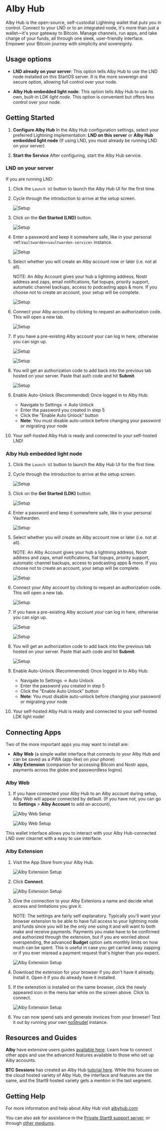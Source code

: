 # Alby Hub

Alby Hub is the open-source, self-custodial Lightning wallet that puts you in control. Connect to your LND or to an integrated node, it's more than just a wallet—it's your gateway to Bitcoin. Manage channels, run apps, and take charge of your funds, all through one sleek, user-friendly interface. Empower your Bitcoin journey with simplicity and sovereignty. 

## Usage options

- **LND already on your server**: This option tells Alby Hub to use the LND node installed on this StartOS server. It is the more sovereign and secure option, allowing full control over your node.
    
- **Alby Hub embedded light node**: This option tells Alby Hub to use its own, built-in LDK *light node*. This option is convenient but offers less control over your node.


## Getting Started

1. **Configure Alby Hub**
   In the Alby Hub configuration settings, select your preferred Lightning implementation: **LND on this server** or **Alby Hub embedded light node** (If using LND, you must already be running LND on your server)
   
2. **Start the Service**
   After configuring, start the Alby Hub service.


### LND on your server

If you are running LND:

1. Click the `Launch UI` button to launch the Alby Hub UI for the first time.

1. Cycle through the introduction to arrive at the setup screen.

   ![Setup](assets/albyhub-setup-0.png)


1. Click on the **Get Started (LND)** button.

   ![Setup](assets/albyhub-setup-1.png)


1. Enter a password and keep it somewhere safe, like in your personal :ref:`Vaultwarden<vaultwarden-service>` instance.

   ![Setup](assets/albyhub-setup-2.png)


1. Select whether you will create an Alby account now or later (i.e. not at all).

   NOTE: An Alby Account gives your hub a lightning address, Nostr address and zaps, email notifications, fiat topups, priority support, automatic channel backups, access to podcasting apps & more. If you choose not to create an account, your setup will be complete.

   ![Setup](assets/albyhub-setup-3.png)


1. Connect your Alby account by clicking to request an authorization code. This will open a new tab.

   ![Setup](assets/albyhub-albyaccount.png)


1. If you have a pre-existing Alby account your can log in here, otherwise you can sign up.

   ![Setup](assets/albyhub-setup-4.png)

   ![Setup](assets/albyhub-setup-5.png)


1. You will get an authorization code to add back into the previous tab hosted on your server. Paste that auth code and hit **Submit**.

   ![Setup](assets/albyhub-success.png)


1. Enable Auto-Unlock (Recommended)
   Once logged in to Alby Hub:
   - Navigate to Settings -> Auto Unlock
   - Enter the password you created in step 5
   - Click the "Enable Auto Unlock" button
   - **Note**: You must disable auto-unlock before changing your password or migrating your node

1. Your self-hosted Alby Hub is ready and connected to your self-hosted LND!


### Alby Hub embedded light node

1. Click the `Launch UI` button to launch the Alby Hub UI for the first time.

1. Cycle through the introduction to arrive at the setup screen.

   ![Setup](assets/albyhub-ldk-setup-1.png)


1. Click on the **Get Started (LDK)** button.

   ![Setup](assets/albyhub-setup-1.png)


1. Enter a password and keep it somewhere safe, like in your personal Vaultwarden.

   ![Setup](assets/albyhub-setup-2.png)


1. Select whether you will create an Alby account now or later (i.e. not at all).

   NOTE: An Alby Account gives your hub a lightning address, Nostr address and zaps, email notifications, fiat topups, priority support, automatic channel backups, access to podcasting apps & more. If you choose not to create an account, your setup will be complete.

   ![Setup](assets/albyhub-setup-3.png)


1. Connect your Alby account by clicking to request an authorization code. This will open a new tab.

   ![Setup](assets/albyhub-albyaccount.png)


1. If you have a pre-existing Alby account your can log in here, otherwise you can sign up.

   ![Setup](assets/albyhub-setup-4.png)

   ![Setup](assets/albyhub-setup-5.png)


1. You will get an authorization code to add back into the previous tab hosted on your server. Paste that auth code and hit **Submit**.

   ![Setup](assets/albyhub-ldk-success.png)


1. Enable Auto-Unlock (Recommended)
   Once logged in to Alby Hub:
   - Navigate to Settings -> Auto Unlock
   - Enter the password you created in step 5
   - Click the "Enable Auto Unlock" button
   - **Note**: You must disable auto-unlock before changing your password or migrating your node


1. Your self-hosted Alby Hub is ready and connected to your self-hosted LDK light node!


## Connecting Apps

Two of the more important apps you may want to install are:

- **Alby Web** (a simple wallet interface that connects to your Alby Hub and can be saved as a PWA (app-like) on your phone)
- **Alby Extension** (companion for accessing Bitcoin and Nostr apps, payments across the globe and passwordless logins)

### Alby Web

1. If you have connected your Alby Hub to an Alby account during setup, Alby Web will appear connected by default. (If you have not, you can go to **Settings** > **Alby Account** to add an account).

   ![Alby Web Setup](assets/albyhub-albyweb-0.png)

   ![Alby Web Setup](assets/albyhub-albyweb-1.png)


This wallet interface allows you to interact with your Alby Hub-connected LND over clearnet with a easy to use interface.


### Alby Extension

1. Visit the App Store from your Alby Hub.

   ![Alby Extension Setup](assets/albyhub-appstore-extension-0.png)


1. Click **Connect**.

   ![Alby Extension Setup](assets/albyhub-appstore-extension-1.png)


1. Give the connection to your Alby Extenions a name and decide what access and limitations you give it.

   NOTE: The settings are fairly self explanatory. Typically you'll want your browser extension to be able to have full access to your lightning node and funds since you will be the only one using it and will want to both make and receive payments. Payments you make have to be confirmed and authorized through the extension, but if you are worried about overspending, the advanced **Budget** option sets monthly limits on how much can be spent. This is useful in case you get carried away zapping or if you ever misread a payment request that's higher than you expect.


   ![Alby Extension Setup](assets/albyhub-appstore-extension-2.png)


1. Download the extension for your browser if you don't have it already. Install it. Open it if you do already have it installed.

1. If the extenstion is installed on the same browser, click the newly appeared icon in the menu bar while on the screen above. Click to connect.

   ![Alby Extension Setup](assets/albyhub-appstore-extension-success.png)


1. You can now spend sats and generate invoices from your browser! Test it out by running your own [noStrudel](/service-guides/nostr/nostrudel.md) instance.

## Resources and Guides


**Alby** have extensive users guides [available here](https://guides.getalby.com/user-guide/v/alby-account-and-browser-extension/alby-hub/introduction). Learn how to connect other apps and use the advanced features available to those who set up Alby accounts.

**BTC Sessions** has created an Alby Hub [tutorial here](https://www.youtube.com/watch?v=2Z1BzwxdP4I). While this focuses on the cloud hosted variety of Alby Hub, the interface and features are the same, and the Start9 hosted variety gets a mention in the last segment.


## Getting Help

For more information and help about Alby Hub visit [albyhub.com](https://albyhub.com/)

You can also ask for assistance in the [Private Start9 support server](https://start9.me/), or through [other mediums](https://start9.com/contact).
